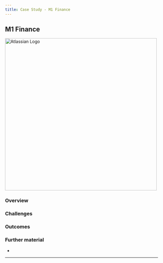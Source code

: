 ```yaml
---
title: Case Study - M1 Finance
---
```


## M1 Finance

<img src="/img/logos/brand/m1-logo-dark.svg" alt="Atlassian Logo" width="500" />

### Overview

### Challenges

### Outcomes

### Further material

-

___
